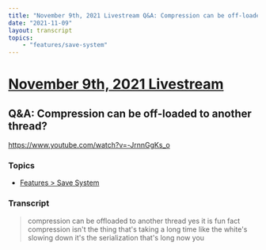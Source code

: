 ```yaml
---
title: "November 9th, 2021 Livestream Q&A: Compression can be off-loaded to another thread?"
date: "2021-11-09"
layout: transcript
topics:
    - "features/save-system"
---
```

# [November 9th, 2021 Livestream](../2021-11-09.md)
## Q&A: Compression can be off-loaded to another thread?
https://www.youtube.com/watch?v=-JrnnGgKs_o

### Topics
* [Features > Save System](../topics/features/save-system.md)

### Transcript

> compression can be offloaded to another thread yes it is fun fact compression isn't the thing that's taking a long time like the white's slowing down it's the serialization that's long now you
